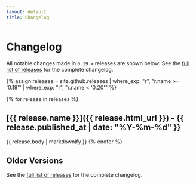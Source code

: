 ```yaml
---
layout: default
title: Changelog
---
```


# Changelog

All notable changes made in `0.19.x` releases are shown below. See the [full list of releases](/releases) for the complete changelog.

{% assign releases = site.github.releases | where_exp: "r", "r.name >= '0.19'" | where_exp: "r", "r.name < '0.20'" %}

{% for release in releases %}

## [{{ release.name }}]({{ release.html_url }}) - {{ release.published_at | date: "%Y-%m-%d" }}

{{ release.body | markdownify }}
{% endfor %}

## Older Versions

See the [full list of releases](/releases) for the complete changelog.
